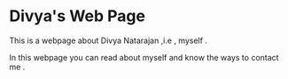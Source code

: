 # Divya's Web Page
This is a webpage about Divya Natarajan ,i.e , myself .

In this webpage you can read about myself and know the ways to contact me .
